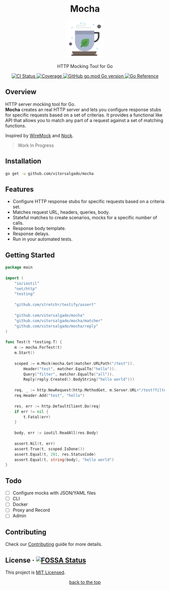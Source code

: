 <h1 id="mocha-top" align="center">Mocha</h1>

<div align="center">
    <a href="#"><img src="docs/logo.png" width="120px" alt="Mocha Logo"></a>
    <p align="center">
        HTTP Mocking Tool for Go
        <br />
    </p>
    <div>
      <a href="https://github.com/vitorsalgado/mocha/actions/workflows/ci.yml">
        <img src="https://github.com/vitorsalgado/mocha/actions/workflows/ci.yml/badge.svg" alt="CI Status" />
      </a>
      <a href="https://codecov.io/gh/vitorsalgado/mocha">
        <img src="https://codecov.io/gh/vitorsalgado/mocha/branch/main/graph/badge.svg?token=XOFUV52P31" alt="Coverage"/>
      </a>
      <a href="#">
        <img alt="GitHub go.mod Go version" src="https://img.shields.io/github/go-mod/go-version/vitorsalgado/mocha">
      </a>
      <a href="https://pkg.go.dev/github.com/vitorsalgado/mocha">
        <img src="https://pkg.go.dev/badge/github.com/vitorsalgado/mocha.svg" alt="Go Reference">
      </a>
    </div>
</div>

## Overview

HTTP server mocking tool for Go.  
**Mocha** creates an real HTTP server and lets you configure response stubs for specific requests based on a set of
criterias. It provides a functional like API that allows you to match any part of a request against a set of matching
functions.

Inspired by [WireMock](https://github.com/wiremock/wiremock) and [Nock](https://github.com/nock/nock).

> Work In Progress

## Installation

```bash
go get -u github.com/vitorsalgado/mocha
```

## Features

- Configure HTTP response stubs for specific requests based on a criteria set.
- Matches request URL, headers, queries, body.
- Stateful matches to create scenarios, mocks for a specific number of calls.
- Response body template.
- Response delays.
- Run in your automated tests.

## Getting Started

```go
package main

import (
	"io/ioutil"
	"net/http"
	"testing"

	"github.com/stretchr/testify/assert"

	"github.com/vitorsalgado/mocha"
	"github.com/vitorsalgado/mocha/matcher"
	"github.com/vitorsalgado/mocha/reply"
)

func Test(t *testing.T) {
	m := mocha.ForTest(t)
	m.Start()

	scoped := m.Mock(mocha.Get(matcher.URLPath("/test")).
		Header("test", matcher.EqualTo("hello")).
		Query("filter", matcher.EqualTo("all")).
		Reply(reply.Created().BodyString("hello world")))

	req, _ := http.NewRequest(http.MethodGet, m.Server.URL+"/test?filter=all", nil)
	req.Header.Add("test", "hello")

	res, err := http.DefaultClient.Do(req)
	if err != nil {
		t.Fatal(err)
	}

	body, err := ioutil.ReadAll(res.Body)

	assert.Nil(t, err)
	assert.True(t, scoped.IsDone())
	assert.Equal(t, 201, res.StatusCode)
	assert.Equal(t, string(body), "hello world")
}

```

## Todo

- [ ] Configure mocks with JSON/YAML files
- [ ] CLI
- [ ] Docker
- [ ] Proxy and Record
- [ ] Admin

## Contributing

Check our [Contributing](CONTRIBUTING.md) guide for more details.

## License · [![FOSSA Status](https://app.fossa.com/api/projects/git%2Bgithub.com%2Fvitorsalgado%2Fmocha.svg?type=small)](https://app.fossa.com/projects/git%2Bgithub.com%2Fvitorsalgado%2Fmocha?ref=badge_small)

This project is [MIT Licensed](LICENSE).

<p align="center"><a href="#mocha-top">back to the top</a></p>
